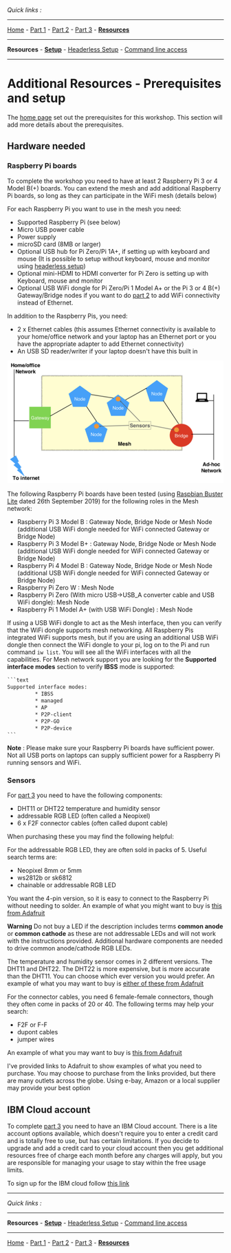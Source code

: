 *Quick links :*
***
[Home](/README.md) - [Part 1](/part1/README.md) - [Part 2](/part2/README.md) - [Part 3](/part3/README.md) - [**Resources**](/additionalResources/README.md)
***
**Resources** - [**Setup**](PREREQUISITES_AND_SETUP.md) - [Headerless Setup](HEADERLESS_SETUP.md) - [Command line access](COMMAND_LINE_ACCESS.md)
***

# Additional Resources - Prerequisites and setup

The [home page](/README.md) set out the prerequisites for this workshop.  This section will add more details about the prerequisites.

## Hardware needed

### Raspberry Pi boards

To complete the workshop you need to have at least 2 Raspberry Pi 3 or 4 Model B(+) boards.  You can extend the mesh and add additional Raspberry Pi boards, so long as they can participate in the WiFi mesh (details below)

For each Raspberry Pi you want to use in the mesh you need:

- Supported Raspberry Pi (see below)
- Micro USB power cable
- Power supply
- microSD card (8MB or larger)
- Optional USB hub for Pi Zero/Pi 1A+, if setting up with keyboard and mouse (It is possible to setup without keyboard, mouse and monitor using [headerless setup](/additionalResources/HEADERLESS_SETUP.md))
- Optional mini-HDMI to HDMI converter for Pi Zero is setting up with Keyboard, mouse and monitor
- Optional USB WiFi dongle for Pi Zero/Pi 1 Model A+ or the Pi 3 or 4 B(+) Gateway/Bridge nodes if you want to do [part 2](/part2/README.md) to add WiFi connectivity instead of Ethernet.

In addition to the Raspberry Pis, you need:

- 2 x Ethernet cables (this assumes Ethernet connectivity is available to your home/office network and your laptop has an Ethernet port or you have the appropriate adapter to add Ethernet connectivity)
- An USB SD reader/writer if your laptop doesn't have this built in

![mesh diagram](/images/PiMesh.png)

The following Raspberry Pi boards have been tested (using [Raspbian Buster Lite](https://www.raspberrypi.org/downloads/raspbian/) dated 26th September 2019) for the following roles in the Mesh network:

- Raspberry Pi 3 Model B : Gateway Node, Bridge Node or Mesh Node (additional USB WiFi dongle needed for WiFi connected Gateway or Bridge Node)
- Raspberry Pi 3 Model B+ : Gateway Node, Bridge Node or Mesh Node (additional USB WiFi dongle needed for WiFi connected Gateway or Bridge Node)
- Raspberry Pi 4 Model B : Gateway Node, Bridge Node or Mesh Node (additional USB WiFi dongle needed for WiFi connected Gateway or Bridge Node)
- Raspberry Pi Zero W : Mesh Node
- Raspberry Pi Zero (With micro USB->USB_A converter cable and USB WiFi dongle): Mesh Node
- Raspberry Pi 1 Model A+ (with USB WiFi Dongle) : Mesh Node

If using a USB WiFi dongle to act as the Mesh interface, then you can verify that the WiFi dongle supports mesh networking.  All Raspberry Pis integrated WiFi supports mesh, but if you are using an additional USB WiFi dongle then connect the WiFi dongle to your pi, log on to the Pi and run command ```iw list```.  You will see all the WiFi interfaces with all the capabilities.  For Mesh network support you are looking for the **Supported interface modes** section to verify **IBSS** mode is supported:

    ```text
    Supported interface modes:
             * IBSS
             * managed
             * AP
             * P2P-client
             * P2P-GO
             * P2P-device
    ```

**Note** : Please make sure your Raspberry Pi boards have sufficient power.  Not all USB ports on laptops can supply sufficient power for a Raspberry Pi running sensors and WiFi.

### Sensors

For [part 3](/part3/README.md) you need to have the following components:

- DHT11 or DHT22 temperature and humidity sensor
- addressable RGB LED (often called a Neopixel)
- 6 x F2F connector cables (often called dupont cable)

When purchasing these you may find the following helpful:

For the addressable RGB LED, they are often sold in packs of 5.  Useful search terms are:

- Neopixel 8mm or 5mm
- ws2812b or sk6812
- chainable or addressable RGB LED

You want the 4-pin version, so it is easy to connect to the Raspberry Pi without needing to solder.  An example of what you might want to buy is [this from Adafruit](https://www.adafruit.com/product/1734)

**Warning** Do not buy a LED if the description includes terms **common anode** or **common cathode** as these are not addressable LEDs and will not work with the instructions provided.  Additional hardware components are needed to drive common anode/cathode RGB LEDs.

The temperature and humidity sensor comes in 2 different versions.  The DHT11 and DHT22.  The DHT22 is more expensive, but is more accurate than the DHT11.  You can choose which ever version you would prefer. An example of what you may want to buy is [either of these from Adafruit](https://learn.adafruit.com/dht)

For the connector cables, you need 6 female-female connectors, though they often come in packs of 20 or 40.  The following terms may help your search:

- F2F or F-F
- dupont cables
- jumper wires

An example of what you may want to buy is [this from Adafruit](https://www.adafruit.com/product/1951)

I've provided links to Adafruit to show examples of what you need to purchase.  You may choose to purchase from the links provided, but there are many outlets across the globe.  Using e-bay, Amazon or a local supplier may provide your best option

## IBM Cloud account

To complete [part 3](/part3/README.md) you need to have an IBM Cloud account.  There is a lite account options available, which doesn't require you to enter a credit card and is totally free to use, but has certain limitations.  If you decide to upgrade and add a credit card to your cloud account then you get additional resources free of charge each month before any charges will apply, but you are responsible for managing your usage to stay within the free usage limits.  

To sign up for the IBM cloud follow [this link](https://cloud.ibm.com/login)

***
*Quick links :*
***
**Resources** - [**Setup**](PREREQUISITES_AND_SETUP.md) - [Headerless Setup](HEADERLESS_SETUP.md) - [Command line access](COMMAND_LINE_ACCESS.md)
***
[Home](/README.md) - [Part 1](/part1/README.md) - [Part 2](/part2/README.md) - [Part 3](/part3/README.md) - [**Resources**](/additionalResources/README.md)
